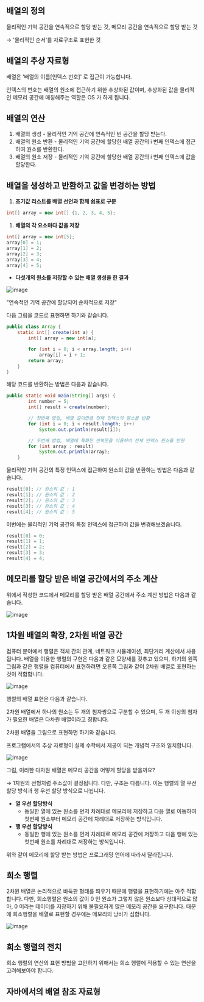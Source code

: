 ## 배열의 정의

물리적인 기억 공간을 연속적으로 할당 받는 것, 메모리 공간을 연속적으로 할당 받는 것

→ '물리적인 순서'를 자료구조로 표현한 것

## 배열의 추상 자료형

배열은 '배열의 이름[인덱스 번호]' 로 접근이 가능합니다.

인덱스의 번호는 배열의 원소에 접근하기 위한 추상화된 값이며, 추상화된 값을 물리적인 메모리 공간에 매칭해주는 역할은 OS 가 하게 됩니다.

## 배열의 연산

1. 배열의 생성 - 물리적인 기억 공간에 연속적인 빈 공간을 할당 받는다. 
2. 배열의 원소 반환 - 물리적인 기억 공간에 할당한 배열 공간의 i 번째 인덱스에 접근하여 원소를 반환한다.
3. 배열의 원소 저장 - 물리적인 기억 공간에 할당한 배열 공간의 i 번째 인덱스에 값을 할당한다.

## 배열을 생성하고 반환하고 값을 변경하는 방법

1. **초기값 리스트를 배열 선언과 함께 쉼표로 구분**

```java
int[] array = new int[] {1, 2, 3, 4, 5};
```

1. **배열의 각 요소마다 값을 저장**

```java
int[] array = new int[5];
array[0] = 1;
array[1] = 2;
array[2] = 3;
array[3] = 4;
array[4] = 5;
```

- **다섯개의 원소를 저장할 수 있는 배열 생성을 한 결과**


![image](https://user-images.githubusercontent.com/67486916/122211710-fea32400-cee1-11eb-9d7e-e9c199900490.png)


"연속적인 기억 공간에 할당되어 순차적으로 저장"

다음 그림을 코드로 표현하면 하기와 같습니다.

```java
public class Array {
    static int[] create(int a) {
        int[] array = new int[a];

        for (int i = 0; i < array.length; i++)
            array[i] = i + 1;
        return array;
    }
}
```

해당 코드를 반환하는 방법은 다음과 같습니다.

```java
public static void main(String[] args) {
        int number = 5;
        int[] result = create(number);

        // 첫번째 방법, 배열 길이만큼 전체 인덱스의 원소를 반환
        for (int i = 0; i < result.length; i++)
            System.out.println(result[i]);

        // 두번째 방법, 배열에 특화된 반복문을 이용하여 전체 인덱스 원소를 반환
        for (int array : result)
            System.out.println(array);
    }
```

물리적인 기억 공간의 특정 인덱스에 접근하여 원소의 값을 반환하는 방법은 다음과 같습니다.

```java
result[0]; // 원소의 값 : 1
result[1]; // 원소의 값 : 2
result[2]; // 원소의 값 : 3
result[3]; // 원소의 값 : 4
result[4]; // 원소의 값 : 5
```

이번에는 물리적인 기억 공간의 특정 인덱스에 접근하여 값을 변경해보겠습니다.

```java
result[0] = 0;
result[1] = 1;
result[2] = 2;
result[3] = 3;
result[4] = 4;
```

## 메모리를 할당 받은 배열 공간에서의 주소 계산

위에서 작성한 코드에서 메모리를 할당 받은 배열 공간에서 주소 계산 방법은 다음과 같습니다.

![image](https://user-images.githubusercontent.com/67486916/122211494-c3a0f080-cee1-11eb-8af7-15b9cee95e0b.png)

## 1차원 배열의 확장, 2차원 배열 공간

컴퓨터 분야에서 행렬은 객체 간의 관계, 네트워크 시뮬레이션, 최단거리 계산에서 사용됩니다. 배열을 이용한 행렬의 구현은 다음과 같은 모양새를 갖추고 있으며, 하기의 왼쪽 그림과 같은 행렬을 컴퓨터에서 표현하려면 오른쪽 그림과 같이 2차원 배열로 표현하는 것이 적합합니다.

![image](https://user-images.githubusercontent.com/67486916/122211349-96ecd900-cee1-11eb-9b3c-1710354bb5be.png)



행렬의 배열 표현은 다음과 같습니다.

2차원 배열에서 하나의 원소는 두 개의 첨자쌍으로 구분할 수 있으며, 두 개 이상의 첨자가 필요한 배열은 다차원 배열이라고 칭합니다.

2차원 배열을 그림으로 표현하면 하기와 같습니다.

프로그램에서의 추상 자료형이 실제 수학에서 제공이 되는 개념적 구조와 일치합니다.

![image](https://user-images.githubusercontent.com/67486916/122211391-a409c800-cee1-11eb-9d61-eb0eff661471.png)


그럼, 이러한 다차원 배열은 메모리 공간을 어떻게 할당을 받을까요?

→ 1차원의 선형처럼 주소값이 결정됩니다. 다만, 구조는 다릅니다. 이는 행렬의 열 우선 할당 방식과 행 우선 할당 방식으로 나뉩니다.

- **열 우선 할당방식**
    - 동일한 열에 있는 원소를 먼저 차례대로 메모리에 저장하고 다음 열로 이동하여 첫번째 원소부터 메모리 공간에 차례대로 저장하는 방식입니다.
- **행 우선 할당방식**
    - 동일한 행에 있는 원소를 먼저 차례대로 메모리 공간에 저장하고 다음 행에 있는 첫번째 원소를 차례대로 저장하는 방식입니다.

위와 같이 메모리에 할당 받는 방법은 프로그래밍 언어에 따라서 달라집니다.

## 희소 행렬

2차원 배열은 논리적으로 바둑판 형태를 띄우기 때문에 행렬을 표현하기에는 아주 적합합니다. 다만, 희소행렬은 원소의 값이 0 인 원소가 그렇지 않은 원소보다 상대적으로 많아, 0 이라는 데이터를 저장하기 위해 불필요하게 많은 메모리 공간을 요구합니다. 때문에 희소행렬을 배열로 표현할 경우에는 메모리의 낭비가 심합니다. 

![image](https://user-images.githubusercontent.com/67486916/122211662-f0ed9e80-cee1-11eb-880f-262b266c939e.png)

## 희소 행렬의 전치

희소 행렬의 연산의 표현 방법을 고안하기 위해서는 희소 행렬에 적용할 수 있는 연산을 고려해보아야 합니다. 

## 자바에서의 배열 참조 자료형
